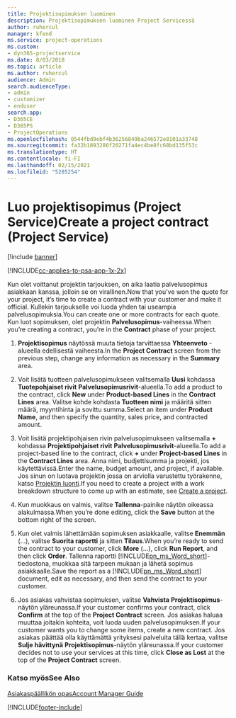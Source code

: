```yaml
---
title: Projektisopimuksen luominen
description: Projektisopimuksen luominen Project Servicessä
author: ruhercul
manager: kfend
ms.service: project-operations
ms.custom:
- dyn365-projectservice
ms.date: 8/03/2018
ms.topic: article
ms.author: ruhercul
audience: Admin
search.audienceType:
- admin
- customizer
- enduser
search.app:
- D365CE
- D365PS
- ProjectOperations
ms.openlocfilehash: 0544fbd9ebf4b36256849ba246572e8101a33748
ms.sourcegitcommit: fa32b1893286f20271fa4ec4be8fc68bd135f53c
ms.translationtype: HT
ms.contentlocale: fi-FI
ms.lasthandoff: 02/15/2021
ms.locfileid: "5285254"
---
```

# <a name="create-a-project-contract-project-service"></a><span data-ttu-id="08420-103">Luo projektisopimus (Project Service)</span><span class="sxs-lookup"><span data-stu-id="08420-103">Create a project contract (Project Service)</span></span>

[!include [banner](../includes/psa-now-project-operations.md)]

[!INCLUDE[cc-applies-to-psa-app-1x-2x](../includes/cc-applies-to-psa-app-1x-2x.md)]

<span data-ttu-id="08420-104">Kun olet voittanut projektin tarjouksen, on aika laatia palvelusopimus asiakkaan kanssa, jolloin se on virallinen.</span><span class="sxs-lookup"><span data-stu-id="08420-104">Now that you’ve won the quote for your project, it’s time to create a contract with your customer and make it official.</span></span> <span data-ttu-id="08420-105">Kullekin tarjoukselle voi luoda yhden tai useampia palvelusopimuksia.</span><span class="sxs-lookup"><span data-stu-id="08420-105">You can create one or more contracts for each quote.</span></span> <span data-ttu-id="08420-106">Kun luot sopimuksen, olet projektin **Palvelusopimus**-vaiheessa.</span><span class="sxs-lookup"><span data-stu-id="08420-106">When you’re creating a contract, you’re in the **Contract** phase of your project.</span></span>  
  
1. <span data-ttu-id="08420-107">**Projektisopimus** näytössä muuta tietoja tarvittaessa **Yhteenveto** -alueella edellisestä vaiheesta.</span><span class="sxs-lookup"><span data-stu-id="08420-107">In the **Project Contract** screen from the previous step, change any information as necessary in the **Summary** area.</span></span>  
  
2. <span data-ttu-id="08420-108">Voit lisätä tuotteen palvelusopimukseen valitsemalla **Uusi** kohdassa **Tuotepohjaiset rivit** **Palvelusopimusrivit**-alueella.</span><span class="sxs-lookup"><span data-stu-id="08420-108">To add a product to the contract, click **New** under **Product-based Lines** in the **Contract Lines** area.</span></span> <span data-ttu-id="08420-109">Valitse kohde kohdasta **Tuotteen nimi** ja määritä sitten määrä, myyntihinta ja sovittu summa.</span><span class="sxs-lookup"><span data-stu-id="08420-109">Select an item under **Product Name**, and then specify the quantity, sales price, and contracted amount.</span></span>  
  
3. <span data-ttu-id="08420-110">Voit lisätä projektipohjaisen rivin palvelusopimukseen valitsemalla **+** kohdassa **Projektipohjaiset rivit** **Palvelusopimusrivit**-alueella.</span><span class="sxs-lookup"><span data-stu-id="08420-110">To add a project-based line to the contract, click **+** under **Project-based Lines** in the **Contract Lines** area.</span></span> <span data-ttu-id="08420-111">Anna nimi, budjettisumma ja projekti, jos käytettävissä.</span><span class="sxs-lookup"><span data-stu-id="08420-111">Enter the name, budget amount, and project, if available.</span></span> <span data-ttu-id="08420-112">Jos sinun on luotava projektin jossa on arviolla varustettu työrakenne, katso [Projektin luonti](../psa/create-project.md).</span><span class="sxs-lookup"><span data-stu-id="08420-112">If you need to create a project with a work breakdown structure to come up with an estimate, see [Create a project](../psa/create-project.md).</span></span>  
  
4. <span data-ttu-id="08420-113">Kun muokkaus on valmis, valitse **Tallenna**-painike näytön oikeassa alakulmassa.</span><span class="sxs-lookup"><span data-stu-id="08420-113">When you’re done editing, click the **Save** button at the bottom right of the screen.</span></span>  
  
5. <span data-ttu-id="08420-114">Kun olet valmis lähettämään sopimuksen asiakkaalle, valitse **Enemmän** (...), valitse **Suorita raportti** ja sitten **Tilaus**.</span><span class="sxs-lookup"><span data-stu-id="08420-114">When you’re ready to send the contract to your customer, click **More** (…), click **Run Report**, and then click **Order**.</span></span> <span data-ttu-id="08420-115">Tallenna raportti [!INCLUDE[pn_ms_Word_short](../includes/pn-ms-word-short.md)]-tiedostona, muokkaa sitä tarpeen mukaan ja lähetä sopimus asiakkaalle.</span><span class="sxs-lookup"><span data-stu-id="08420-115">Save the report as a [!INCLUDE[pn_ms_Word_short](../includes/pn-ms-word-short.md)] document, edit as necessary, and then send the contract to your customer.</span></span>  
  
6. <span data-ttu-id="08420-116">Jos asiakas vahvistaa sopimuksen, valitse **Vahvista** **Projektisopimus**-näytön yläreunassa.</span><span class="sxs-lookup"><span data-stu-id="08420-116">If your customer confirms your contract, click **Confirm** at the top of the **Project Contract** screen.</span></span> <span data-ttu-id="08420-117">Jos asiakas haluaa muuttaa joitakin kohteita, voit luoda uuden palvelusopimuksen.</span><span class="sxs-lookup"><span data-stu-id="08420-117">If your customer wants you to change some items, create a new contract.</span></span> <span data-ttu-id="08420-118">Jos asiakas päättää olla käyttämättä yrityksesi palveluita tällä kertaa, valitse **Sulje hävittynä** **Projektisopimus**-näytön yläreunassa.</span><span class="sxs-lookup"><span data-stu-id="08420-118">If your customer decides not to use your services at this time, click **Close as Lost** at the top of the **Project Contract** screen.</span></span>  
  
### <a name="see-also"></a><span data-ttu-id="08420-119">Katso myös</span><span class="sxs-lookup"><span data-stu-id="08420-119">See Also</span></span>  
 [<span data-ttu-id="08420-120">Asiakaspäällikön opas</span><span class="sxs-lookup"><span data-stu-id="08420-120">Account Manager Guide</span></span>](../psa/account-manager-guide.md)


[!INCLUDE[footer-include](../includes/footer-banner.md)]